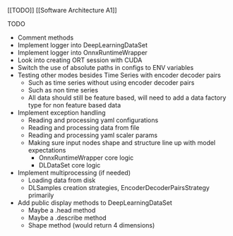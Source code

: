 [[TODO]] 
[[Software Architecture A1]]

TODO
- Comment methods
- Implement logger into DeepLearningDataSet
- Implement logger into OnnxRuntimeWrapper
- Look into creating ORT session with CUDA
- Switch the use of absolute paths in configs to ENV variables
- Testing other modes besides Time Series with encoder decoder pairs
	- Such as time series without using encoder decoder pairs
	- Such as non time series
	- All data should still be feature based, will need to add a data factory type for non feature based data
- Implement exception handling
	- Reading and processing yaml configurations
	- Reading and processing data from file
	- Reading and processing yaml scaler params
	- Making sure input nodes shape and structure line up with model expectations
       - OnnxRuntimeWrapper core logic
       - DLDataSet core logic
- Implement multiprocessing (if needed)
	- Loading data from disk
	- DLSamples creation strategies, EncoderDecoderPairsStrategy primarily
- Add public display methods to DeepLearningDataSet
	- Maybe a .head method
	- Maybe a .describe method
	- Shape method (would return 4 dimensions)





